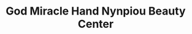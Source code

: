 ---
title: "God Miracle Hand Nynpiou Beauty Center"
url: /zwedru/god-miracle-hand-nynpiou-beauty-center/
shop: Kosmetik
---